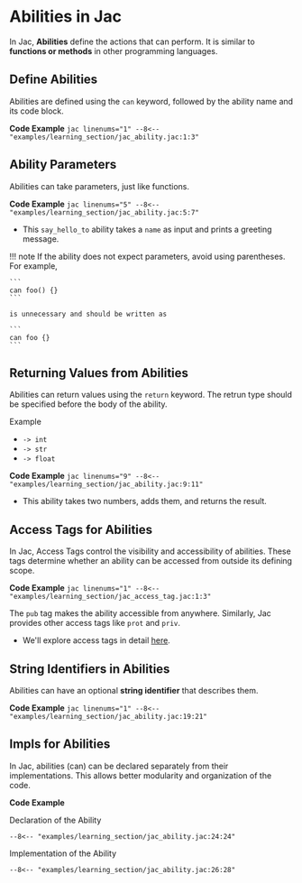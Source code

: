 # Abilities in Jac

In Jac, **Abilities** define the actions that can perform. It is similar to **functions or methods** in other programming languages.

## Define Abilities

Abilities are defined using the `can` keyword, followed by the ability name and its code block.

**Code Example**
    ```jac linenums="1"
    --8<-- "examples/learning_section/jac_ability.jac:1:3"
    ```

## Ability Parameters

Abilities can take parameters, just like functions.

**Code Example**
    ```jac linenums="5"
    --8<-- "examples/learning_section/jac_ability.jac:5:7"
    ```

* This `say_hello_to` ability takes a `name` as input and prints a greeting message.


!!! note
    If the ability does not expect parameters, avoid using parentheses. For example,

    ```
    can foo() {}
    ```

    is unnecessary and should be written as

    ```
    can foo {}
    ```

## Returning Values from Abilities

Abilities can return values using the `return` keyword. The retrun type should be specified before the body of the ability.

Example

- `-> int`
- `-> str`
- `-> float`

**Code Example**
    ```jac linenums="9"
    --8<-- "examples/learning_section/jac_ability.jac:9:11"
    ```

* This ability takes two numbers, adds them, and returns the result.



## Access Tags for Abilities

In Jac, Access Tags control the visibility and accessibility of abilities. These tags determine whether an ability can be accessed from outside its defining scope.

**Code Example**
    ```jac linenums="1"
    --8<-- "examples/learning_section/jac_access_tag.jac:1:3"
    ```

The `pub` tag makes the ability accessible from anywhere. Similarly, Jac provides other access tags like `prot` and `priv`.

- We'll explore access tags in detail [here](./access_tags.md).


## String Identifiers in Abilities

Abilities can have an optional **string identifier** that describes them.

**Code Example**
    ```jac linenums="1"
    --8<-- "examples/learning_section/jac_ability.jac:19:21"
    ```


## Impls for Abilities

In Jac, abilities (can) can be declared separately from their implementations. This allows better modularity and organization of the code.

**Code Example**

Declaration of the Ability
```jac linenums="1"
--8<-- "examples/learning_section/jac_ability.jac:24:24"
```

Implementation of the Ability

```jac linenums="2"
--8<-- "examples/learning_section/jac_ability.jac:26:28"
```